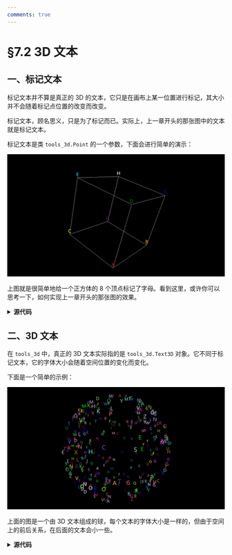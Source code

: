 ```yaml
---
comments: true
---
```


§7.2 3D 文本
============

一、标记文本
-----------

标记文本并不算是真正的 3D 的文本，它只是在画布上某一位置进行标记，其大小并不会随着标记点位置的改变而改变。

标记文本，顾名思义，只是为了标记而已。实际上，上一章开头的那张图中的文本就是标记文本。

标记文本是类 `tools_3d.Point` 的一个参数，下面会进行简单的演示：

![png](images/7.2-1.1-1.png)

上图就是很简单地给一个正方体的 8 个顶点标记了字母。看到这里，或许你可以思考一下，如何实现上一章开头的那张图的效果。

<details><summary><b>源代码</b></summary>

```python
import tkintertools as tkt
from tkintertools import tools_3d as t3d

root = tkt.Tk('Markup Text', 1280, 720)
space = t3d.Space(root, 1280, 720, 0, 0, bg='black', keep=False)

t3d.Cuboid(space, -100, -100, -100, 200, 200, 200,
           color_outline_back='white', color_outline_down='white', color_outline_front='white',
           color_outline_left='white', color_outline_right='white', color_outline_up='white')

t3d.Point(space, (-100, -100, -100), size=0, markuptext='A', markupfill='red', markupdelta=(0, 20))
t3d.Point(space, (100, -100, -100), size=0, markuptext='B', markupfill='orange', markupdelta=(0, 20))
t3d.Point(space, (-100, 100, -100), size=0, markuptext='C', markupfill='yellow', markupdelta=(0, 20))
t3d.Point(space, (-100, -100, 100), size=0, markuptext='D', markupfill='green', markupdelta=(0, 20))
t3d.Point(space, (-100, 100, 100), size=0, markuptext='E', markupfill='cyan', markupdelta=(0, 20))
t3d.Point(space, (100, -100, 100), size=0, markuptext='F', markupfill='blue', markupdelta=(0, 20))
t3d.Point(space, (100, 100, -100), size=0, markuptext='G', markupfill='purple', markupdelta=(0, 20))
t3d.Point(space, (100, 100, 100), size=0, markuptext='H', markupfill='white', markupdelta=(0, 20))

space.space_sort()
root.mainloop()
```

</details>

二、3D 文本
-----------

在 `tools_3d` 中，真正的 3D 文本实际指的是 `tools_3d.Text3D` 对象。它不同于标记文本，它的字体大小会随着空间位置的变化而变化。

下面是一个简单的示例：

![png](images/7.2-2.1-1.png)

上面的图是一个由 3D 文本组成的球，每个文本的字体大小是一样的，但由于空间上的前后关系，在后面的文本会小一些。

<details><summary><b>源代码</b></summary>

```python
import math
import random

import tkintertools as tkt
from tkintertools import tools_3d as t3d

root = tkt.Tk('Text3D', 1280, 720)
space = t3d.Space(root, 1280, 720, 0, 0, bg='black', keep=False)

r = 300  # 3D 文本球半径

for _ in range(300):
    x = random.randint(-r, r)
    y = random.randint(-r, r)
    z = random.randint(-r, r)
    if k := math.hypot(x, y, z) / r:  # 防止除数为零
        x /= k
        y /= k
        z /= k
        t = chr(random.randint(65, 90))
        c = f'#{random.randint(1, 256 ** 3 - 1):06X}'
        t3d.Text3D(space, map(round, (x, y, z)), text=t, fill=c)

space.space_sort()
root.mainloop()
```

</details>
